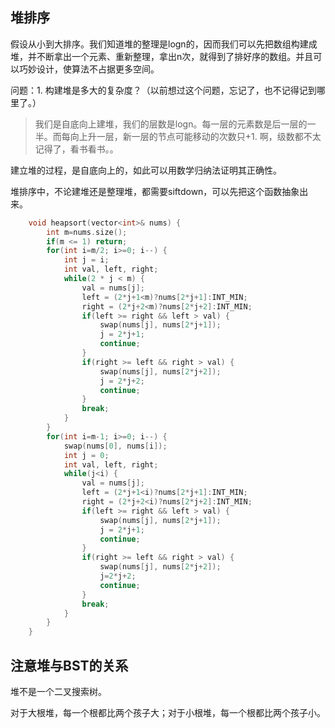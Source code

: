 ## 堆排序

假设从小到大排序。我们知道堆的整理是logn的，因而我们可以先把数组构建成堆，并不断拿出一个元素、重新整理，拿出n次，就得到了排好序的数组。并且可以巧妙设计，使算法不占据更多空间。

问题：1. 构建堆是多大的复杂度？（以前想过这个问题，忘记了，也不记得记到哪里了。）

> 我们是自底向上建堆，我们的层数是logn。每一层的元素数是后一层的一半。而每向上升一层，新一层的节点可能移动的次数只+1. 啊，级数都不太记得了，看书看书。。

建立堆的过程，是自底向上的，如此可以用数学归纳法证明其正确性。

堆排序中，不论建堆还是整理堆，都需要siftdown，可以先把这个函数抽象出来。

```cpp
    void heapsort(vector<int>& nums) {
        int m=nums.size();
        if(m <= 1) return;
        for(int i=m/2; i>=0; i--) {
            int j = i;
            int val, left, right;
            while(2 * j < m) { 
                val = nums[j];
                left = (2*j+1<m)?nums[2*j+1]:INT_MIN;
                right = (2*j+2<m)?nums[2*j+2]:INT_MIN;
                if(left >= right && left > val) {
                    swap(nums[j], nums[2*j+1]);
                    j = 2*j+1;
                    continue;
                }
                if(right >= left && right > val) {
                    swap(nums[j], nums[2*j+2]);
                    j = 2*j+2;
                    continue;
                }
                break;
            }
        }
        for(int i=m-1; i>=0; i--) {
            swap(nums[0], nums[i]);
            int j = 0;
            int val, left, right;
            while(j<i) {
                val = nums[j];
                left = (2*j+1<i)?nums[2*j+1]:INT_MIN;
                right = (2*j+2<i)?nums[2*j+2]:INT_MIN;
                if(left >= right && left > val) {
                    swap(nums[j], nums[2*j+1]);
                    j = 2*j+1;
                    continue;
                }
                if(right >= left && right > val) {
                    swap(nums[j], nums[2*j+2]);
                    j=2*j+2;
                    continue;
                }
                break;
            }
        }
    }
```

## 注意堆与BST的关系

堆不是一个二叉搜索树。

对于大根堆，每一个根都比两个孩子大；对于小根堆，每一个根都比两个孩子小。